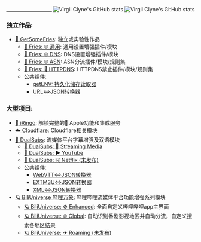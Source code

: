 <a href="https://github.com/VirgilClyne#gh-light-mode-only">
  <img src="https://github-readme-stats.vercel.app/api?username=VirgilClyne&show_icons=true&hide_border=true&icon_color=586069&title_color=60696f&include_all_commits=true&hide_title=true" align="right" alt="Virgil Clyne's GitHub stats" />
</a>

<a href="https://github.com/VirgilClyne#gh-dark-mode-only">
  <img src="https://github-readme-stats.vercel.app/api?username=VirgilClyne&show_icons=true&hide_border=true&icon_color=60696f&title_color=8d939d&include_all_commits=true&hide_title=true&bg_color=21262d&text_color=8d939d" align="right" alt="Virgil Clyne's GitHub stats" />
</a>

---
### 独立作品:
* [🍟 GetSomeFries](https://github.com/VirgilClyne/GetSomeFries): 独立或实验性作品
  * [🍟 Fries: 🌐 通用](https://github.com/VirgilClyne/GetSomeFries/wiki/🌐-通用): 通用设置增强插件/模块
  * [🍟 Fries: 🌐 DNS](https://github.com/VirgilClyne/GetSomeFries/wiki/🌐-DNS): DNS设置增强插件/模块
  * [🍟 Fries: 🌐 ASN](https://github.com/VirgilClyne/GetSomeFries/wiki/🌐-ASN): ASN分流插件/模块/规则集
  * [🍟 Fries: 🚫 HTTPDNS](https://github.com/VirgilClyne/GetSomeFries/wiki/🚫-HTTPDNS): HTTPDNS禁止插件/模块/规则集
  * 公共组件:
    * [getENV: 持久化储存读取器](https://github.com/VirgilClyne/GetSomeFries/tree/main/function/getENV)
    * [URL<=>JSON转换器](https://github.com/VirgilClyne/GetSomeFries/tree/main/function/URL)
### 大型项目:
* [ iRingo](https://github.com/VirgilClyne/iRingo): 解锁完整的 Apple功能和集成服务
* [☁️ Cloudflare](https://github.com/VirgilClyne/Cloudflare): Cloudflare相关模块
* [🍿️ DualSubs](https://github.com/DualSubs): 流媒体平台字幕增强及双语模块
  * [🍿️ DualSubs: 🎦 Streaming Media](https://github.com/DualSubs/DualSubs)
  * [🍿 DualSubs: ▶ YouTube](https://github.com/DualSubs/YouTube)
  * [🍿 DualSubs: 🇳 Netflix (未发布)](https://github.com/DualSubs/Netflix)
  * 公共组件:
    * [WebVTT<=>JSON转换器](https://github.com/DualSubs/WebVTT)
    * [EXTM3U<=>JSON转换器](https://github.com/DualSubs/EXTM3U)
    * [XML<=>JSON转换器](https://github.com/DualSubs/XML)
* [🪐 BiliUniverse 哔哩万象](https://github.com/BiliUniverse): 哔哩哔哩流媒体平台功能增强系列模块
  * [🪐 BiliUniverse: ⚙ Enhanced](https://github.com/BiliUniverse/Enhanced): 全面自定义哔哩哔哩app主界面
  * [🪐 BiliUniverse: 🌐 Global](https://github.com/BiliUniverse/Global): 自动识别番剧影视地区并自动分流，自定义搜索各地区结果
  * [🪐 BiliUniverse: ✈ Roaming (未发布)](https://github.com/BiliUniverse/Roaming)
<!--
**VirgilClyne/VirgilClyne** is a ✨ _special_ ✨ repository because its `README.md` (this file) appears on your GitHub profile.

Here are some ideas to get you started:

- 🔭 I’m currently working on ...
- 🌱 I’m currently learning ...
- 👯 I’m looking to collaborate on ...
- 🤔 I’m looking for help with ...
- 💬 Ask me about ...
- 📫 How to reach me: ...
- 😄 Pronouns: ...
- ⚡ Fun fact: ...

https://github.githubassets.com/images/mona-whisper.gif
[![Virgil Clyne's GitHub stats](https://github-readme-stats.vercel.app/api?username=VirgilClyne&show_icons=true)](https://github.com/anuraghazra/github-readme-stats)
[![Top Langs](https://github-readme-stats.vercel.app/api/top-langs/?username=VirgilClyne&layout=compact)](https://github.com/anuraghazra/github-readme-stats)
[![iRingo](https://github-readme-stats.vercel.app/api/pin/?username=VirgilClyne&repo=iRingo)](https://github.com/VirgilClyne/iRingo)
[![iRingo](https://github-readme-stats.vercel.app/api/pin/?username=VirgilClyne&repo=GetSomeFries)](https://github.com/VirgilClyne/GetSomeFries)
-->
